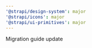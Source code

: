 ```yaml
---
'@strapi/design-system': major
'@strapi/icons': major
'@strapi/ui-primitives': major
---
```


Migration guide update
